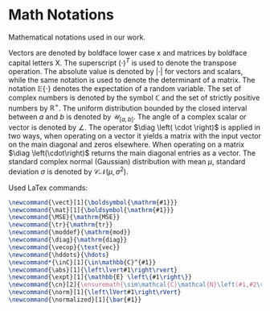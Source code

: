 # Math Notations
Mathematical notations used in our work.


Vectors are denoted by boldface lower case $\boldsymbol{\mathrm{x}}$ and matrices by boldface capital letters $\boldsymbol{\mathrm{X}}$.
The superscript ${(\cdot)}^T$ is used to denote the transpose operation. The absolute value is denoted by $\left\lvert \cdot \right\rvert$ for vectors and scalars, while the same notation is used to denote the determinant of a matrix.
The notation $\mathbb{E} \left\lbrace \cdot \right\rbrace$ denotes the expectation of a random variable. The set of complex numbers is denoted by the symbol $\mathbb{C}$ and the set of strictly positive numbers by $\mathbb{R}^+$. The uniform distribution bounded by the closed interval between $a$ and $b$ is denoted by $\mathcal{U}_{[a, b]}$. The angle of a complex scalar or vector is denoted by $\angle$. The operator $\diag \left( \cdot \right)$ is applied in two ways, when operating on a vector it yields a matrix with the input vector on the main diagonal and zeros elsewhere. When operating on a matrix $\diag \left(\cdot\right)$ returns the main diagonal entries as a vector. The standard complex normal (Gaussian) distribution with mean $\mu$, standard deviation $\sigma$ is denoted by $\mathcal{C}\mathcal{N}\left(\mu,\sigma^2\right)$.


Used LaTex commands:
```latex
\newcommand{\vect}[1]{\boldsymbol{\mathrm{#1}}}
\newcommand{\mat}[1]{\boldsymbol{\mathrm{#1}}}
\newcommand{\MSE}{\mathrm{MSE}}
\newcommand{\tr}{\mathrm{tr}}
\newcommand{\moddef}{\mathrm{mod}}
\newcommand{\diag}{\mathrm{diag}}
\newcommand{\vecop}{\text{vec}}
\newcommand{\hddots}{\hdots}
\newcommand*{\inC}[1]{\in\mathbb{C}^{#1}}
\newcommand{\abs}[1]{\left\lvert#1\right\rvert}
\newcommand{\expt}[1]{\mathbb{E} \left\{#1\right\}}
\newcommand{\cn}[2]{\ensuremath{\sim\mathcal{C}\mathcal{N}\left(#1,#2\right)}}
\newcommand{\norm}[1]{\left\lVert#1\right\rVert}
\newcommand{\normalized}[1]{\bar{#1}}
```
